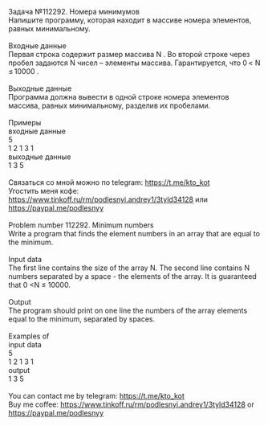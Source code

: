 Задача №112292. Номера минимумов<br />Напишите программу, которая находит в массиве номера элементов, равных минимальному.<br /><br />Входные данные<br />Первая строка содержит размер массива N . Во второй строке через пробел задаются N чисел – элементы массива. Гарантируется, что 0 < N ≤ 10000 .<br /><br />Выходные данные<br />Программа должна вывести в одной строке номера элементов массива, равных минимальному, разделив их пробелами.<br /><br />Примеры<br />входные данные<br />5<br />1 2 1 3 1<br />выходные данные<br />1 3 5<br /><br />Связаться со мной можно по telegram: https://t.me/kto_kot<br />Угостить меня кофе: https://www.tinkoff.ru/rm/podlesnyi.andrey1/3tyld34128 или https://paypal.me/podlesnyy<br /><br />Problem number 112292. Minimum numbers<br />Write a program that finds the element numbers in an array that are equal to the minimum.<br /><br />Input data<br />The first line contains the size of the array N. The second line contains N numbers separated by a space - the elements of the array. It is guaranteed that 0 <N ≤ 10000.<br /><br />Output<br />The program should print on one line the numbers of the array elements equal to the minimum, separated by spaces.<br /><br />Examples of<br />input data<br />5<br />1 2 1 3 1<br />output<br />1 3 5<br /><br /> You can contact me by telegram: https://t.me/kto_kot <br /> Buy me coffee: https://www.tinkoff.ru/rm/podlesnyi.andrey1/3tyld34128 or https://paypal.me/podlesnyy